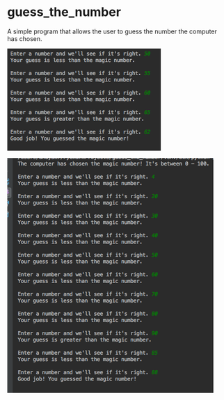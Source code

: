 # guess_the_number

A simple program that allows the user to guess the number the computer has chosen.


![guess_the_number/Screen Shot 2018-10-07 at 7.03.44 PM.png](https://github.com/anayak7/guess_the_number/blob/master/Screen%20Shot%202018-10-07%20at%207.03.44%20PM.png)

![guess_the_number/Screen Shot 2018-10-15 at 11.25.51 AM.png](https://github.com/anayak7/guess_the_number/blob/master/Screen%20Shot%202018-10-15%20at%2011.25.51%20AM.png)
      
